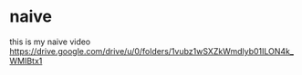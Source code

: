 # naive
this is my naive video
https://drive.google.com/drive/u/0/folders/1vubz1wSXZkWmdlyb01ILON4k_WMIBtx1
